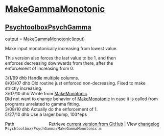 # [MakeGammaMonotonic](MakeGammaMonotonic)
## [Psychtoolbox](Psychtoolbox)[PsychGamma](PsychGamma)

output = [MakeGammaMonotonic](MakeGammaMonotonic)(input)  
  
Make input monotonically increasing from lowest value.  
  
This version also forces the last value to be 1, and then  
enforces decreasing downwards from there, after the  
enforcement of increasing from 0.  
  
3/1/99  dhb  Handle multiple columns.  
8/03/07 dhb  Old routine just enforced non-decreasing.  Fixed to make strictly increasing.  
3/07/10 dhb  Wrote from [MakeMonotonic](MakeMonotonic).  
             Did not want to change behavior of [MakeMonotonic](MakeMonotonic) in case it is called from  
             programs unrelated to gamma fitting.  
3/08/10 dhb  Actually do the enforcement of 1.  
5/27/10 dhb  Use a larger bump, 100\*eps  




<div class="code_header" style="text-align:right;">
  <span style="float:left;">Path&nbsp;&nbsp;</span> <span class="counter">Retrieve <a href=
  "https://raw.github.com/Psychtoolbox-3/Psychtoolbox-3/beta/Psychtoolbox/PsychGamma/MakeGammaMonotonic.m">current version from GitHub</a> | View <a href=
  "https://github.com/Psychtoolbox-3/Psychtoolbox-3/commits/beta/Psychtoolbox/PsychGamma/MakeGammaMonotonic.m">changelog</a></span>
</div>
<div class="code">
  <code>Psychtoolbox/PsychGamma/MakeGammaMonotonic.m</code>
</div>

